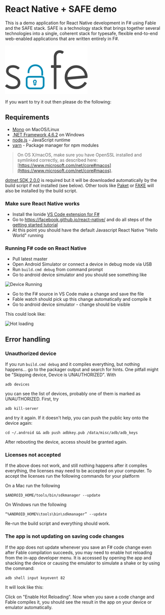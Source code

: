 # React Native + SAFE demo

This is a demo application for React Native development in F# using Fable and the SAFE stack. 
SAFE is a technology stack that brings together several technologies into a single, coherent stack for typesafe, flexible end-to-end web-enabled applications that are written entirely in F#.

![SAFE-Stack](images/safe_logo.png "SAFE-Stack")

If you want to try it out then please do the following:

## Requirements

- [Mono](http://www.mono-project.com/) on MacOS/Linux
- [.NET Framework 4.6.2](https://support.microsoft.com/en-us/help/3151800/the--net-framework-4-6-2-offline-installer-for-windows) on Windows
- [node.js](https://nodejs.org/) - JavaScript runtime
- [yarn](https://yarnpkg.com/) - Package manager for npm modules

> On OS X/macOS, make sure you have OpenSSL installed and symlinked correctly, as described here: [https://www.microsoft.com/net/core#macos](https://www.microsoft.com/net/core#macos).

[dotnet SDK 2.0.0](https://www.microsoft.com/net/core) is required but it will be downloaded automatically by the build script if not installed (see below). 
Other tools like [Paket](https://fsprojects.github.io/Paket/) or [FAKE](https://fake.build/) will also be installed by the build script.

### Make sure React Native works

* Install the Ionide [VS Code extension for F#](https://github.com/ionide/ionide-vscode-fsharp)
* Go to https://facebook.github.io/react-native/ and do all steps of the [getting started tutorial](https://facebook.github.io/react-native/docs/getting-started.html#content)
* At this point you should have the default Javascript React Native "Hello World" running

### Running F# code on React Native

* Pull latest master
* Open Android Simulator or connect a device in debug mode via USB
* Run `build.cmd debug` from command prompt
* Go to android device simulator and you should see something like

![Device Running](http://www.navision-blog.de/images/nightwatchapp.gif)

* Go to the F# source in VS Code make a change and save the file
* Fable watch should pick up this change automatically and compile it
* Go to android device simulator - change should be visible

This could look like:

![Hot loading](http://www.navision-blog.de/images/hotloading.gif)


## Error handling

### Unauthorized device

If you run `build.cmd debug` and it compiles everything, but nothing happens... go to the packager
output and search for hints.
One pitfall might be "Skipping device, Device is UNAUTHORIZED". With
```
adb devices
```
you can see the list of devices, probably one of them is marked as UNAUTHORIZED. First,
try
```
adb kill-server
```
and try it again. If it doesn't help, you can push the public key onto the device again:
```
cd ~/.android && adb push adbkey.pub /data/misc/adb/adb_keys
```
After rebooting the device, access should be granted again.

### Licenses not accepted 

If the above does not work, and still nothing happens after it compiles everything, the licenses may need to be accepted on your computer. To accept the licenses run the following commands for your platform

On a Mac run the following 
```
$ANDROID_HOME/tools/bin/sdkmanager --update
```
On Windows run the following 
```
“%ANDROID_HOME%\tools\bin\sdkmanager” --update
```

Re-run the build script and everything should work.

### The app is not updating on saving code changes

If the app does not update whenever you save an F# code change even after Fable compilation succeeds, you may need to enable hot reloading from the in-app developer menu. It is accessed by opening the app and shacking the device or causing the emulator to simulate a shake or by using the command:
```
adb shell input keyevent 82
```
It will look like this:


Click on "Enable Hot Reloading". Now when you save a code change and Fable compiles it, you should see the result in the app on your device or emulator automatically.


